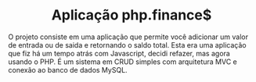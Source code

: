 <h1 align="center">Aplicação php.finance$</h1>

O projeto consiste em uma aplicação que permite você adicionar um valor de entrada ou de saida e retornando o saldo total.
Esta era uma aplicação que fiz há um tempo atrás com Javascript, decidi refazer, mas agora usando o PHP. 
É um sistema em CRUD simples com arquitetura MVC e conexão ao banco de dados MySQL.